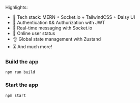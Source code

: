 Highlights:

- 🌟 Tech stack: MERN + Socket.io + TailwindCSS + Daisy UI
- 🎃 Authentication && Authorization with JWT
- 👾 Real-time messaging with Socket.io
- 🚀 Online user status
- 👌 Global state management with Zustand
- ⏳ And much more!

### Build the app

```shell
npm run build
```

### Start the app

```shell
npm start
```
